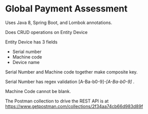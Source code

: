 # Global Payment Assessment

Uses Java 8, Spring Boot, and Lombok annotations.

Does CRUD operations on Entity Device

Entity Device has 3 fields
- Serial number
- Machine code
- Device name

Serial Number and Machine code together make composite key.

Serial Number has regex validation [A-Ba-b0-9]*-[A-Ba-b0-9]* .

Machine Code cannot be blank. 

The Postman collection to drive the REST API is at 
https://www.getpostman.com/collections/2f34aa74cb66d983d89f
 